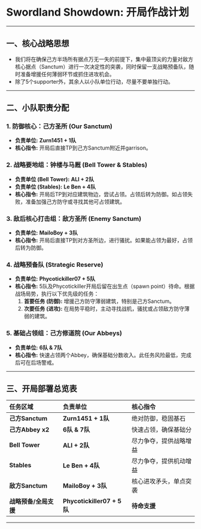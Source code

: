 # Swordland Showdown: 开局作战计划
---

## 一、核心战略思想

- 我们将在确保己方半场所有据点万无一失的前提下，集中最顶尖的力量对敌方核心据点（Sanctum）进行一次决定性的突袭，同时保留一支战略预备队，随时准备增援任何薄弱环节或抓住进攻机会。
- 除了5个supporter外，其余人以小队单位行动，尽量不要单独行动。

---

## 二、小队职责分配

### 1. 防御核心：己方圣所 (Our Sanctum)
* **负责单位:** **Zurn1451 + 1队**
* **核心指令:** 开局后直接TP到己方Sanctum附近并garrison。

### 2. 战略要地组：钟楼与马厩 (Bell Tower & Stables)
* **负责单位 (Bell Tower):** **ALI + 2队**
* **负责单位 (Stables):** **Le Ben + 4队**
* **核心指令:** 开局后TP到对应建筑物边，尝试占领。占领后转为防御。如占领失败，准备加强己方防守或寻找其他可占领建筑。

### 3. 敌后核心打击组：敌方圣所 (Enemy Sanctum)
* **负责单位:** **MailoBoy + 3队**
* **核心指令:** 开局后直接TP到对方圣所边，进行骚扰。如果能占领为最好，占领后转为防御。

### 4. 战略预备队 (Strategic Reserve)
* **负责单位:** **Phycotickiller07 + 5队**
* **核心指令:** 5队及Phycotickiller开局后留在出生点（spawn point）待命。根据战场局势，执行以下优先级的任务：
    1.  **首要任务 (防御):** 增援己方防守薄弱建筑，特别是己方Sanctum。
    2.  **次要任务 (进攻):** 在局势平稳时，主动寻找战机，骚扰或占领敌方防守薄弱的建筑。

### 5. 基础占领组：己方修道院 (Our Abbeys)
* **负责单位:** **6队 & 7队**
* **核心指令:** 快速占领两个Abbey，确保基础分数收入。此任务风险最低，完成后可在后场警戒。

---

## 三、开局部署总览表

| 任务区域 | 负责单位 | 核心指令 |
| :--- | :--- | :--- |
| **己方Sanctum** | **Zurn1451 + 1队** | 绝对防御，稳固基石 |
| **己方Abbey x2** | **6队 & 7队** | 快速占领，确保基础分 |
| **Bell Tower**| **ALI + 2队** | 尽力争夺，提供战略增益 |
| **Stables** | **Le Ben + 4队** | 尽力争夺，提供机动增益 |
| **敌方Sanctum** | **MailoBoy + 3队** |  核心进攻矛头，单点突袭 |
| **战略预备/全局支援**| **Phycotickiller07 + 5队** |  **待命支援** |

---
